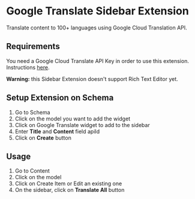 # Google Translate Sidebar Extension

Translate content to 100+ languages using Google Cloud Translation API.

## Requirements

You need a Google Cloud Translate API Key in order to use this extension. Instructions [here](https://cloud.google.com/translate/docs/setup).

**Warning:** this Sidebar Extension doesn't support Rich Text Editor yet.

## Setup Extension on Schema

1. Go to Schema
2. Click on the model you want to add the widget
3. Click on Google Translate widget to add to the sidebar
4. Enter **Title** and **Content** field apiId
5. Click on **Create** button

## Usage

1. Go to Content
1. Click on the model
1. Click on Create Item or Edit an existing one
1. On the sidebar, click on **Translate All** button